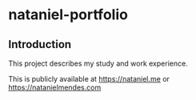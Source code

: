 # nataniel-portfolio

## Introduction

This project describes my study and work experience.

This is publicly available at https://nataniel.me or https://natanielmendes.com

